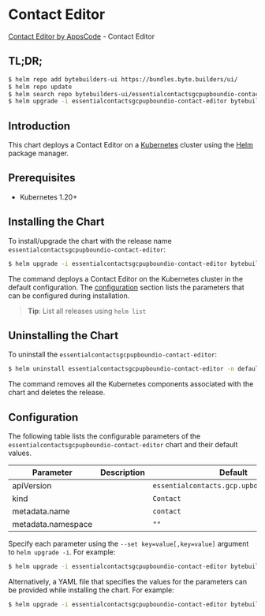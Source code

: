 # Contact Editor

[Contact Editor by AppsCode](https://byte.builders) - Contact Editor

## TL;DR;

```bash
$ helm repo add bytebuilders-ui https://bundles.byte.builders/ui/
$ helm repo update
$ helm search repo bytebuilders-ui/essentialcontactsgcpupboundio-contact-editor --version=v0.4.18
$ helm upgrade -i essentialcontactsgcpupboundio-contact-editor bytebuilders-ui/essentialcontactsgcpupboundio-contact-editor -n default --create-namespace --version=v0.4.18
```

## Introduction

This chart deploys a Contact Editor on a [Kubernetes](http://kubernetes.io) cluster using the [Helm](https://helm.sh) package manager.

## Prerequisites

- Kubernetes 1.20+

## Installing the Chart

To install/upgrade the chart with the release name `essentialcontactsgcpupboundio-contact-editor`:

```bash
$ helm upgrade -i essentialcontactsgcpupboundio-contact-editor bytebuilders-ui/essentialcontactsgcpupboundio-contact-editor -n default --create-namespace --version=v0.4.18
```

The command deploys a Contact Editor on the Kubernetes cluster in the default configuration. The [configuration](#configuration) section lists the parameters that can be configured during installation.

> **Tip**: List all releases using `helm list`

## Uninstalling the Chart

To uninstall the `essentialcontactsgcpupboundio-contact-editor`:

```bash
$ helm uninstall essentialcontactsgcpupboundio-contact-editor -n default
```

The command removes all the Kubernetes components associated with the chart and deletes the release.

## Configuration

The following table lists the configurable parameters of the `essentialcontactsgcpupboundio-contact-editor` chart and their default values.

|     Parameter      | Description |                        Default                        |
|--------------------|-------------|-------------------------------------------------------|
| apiVersion         |             | <code>essentialcontacts.gcp.upbound.io/v1beta1</code> |
| kind               |             | <code>Contact</code>                                  |
| metadata.name      |             | <code>contact</code>                                  |
| metadata.namespace |             | <code>""</code>                                       |


Specify each parameter using the `--set key=value[,key=value]` argument to `helm upgrade -i`. For example:

```bash
$ helm upgrade -i essentialcontactsgcpupboundio-contact-editor bytebuilders-ui/essentialcontactsgcpupboundio-contact-editor -n default --create-namespace --version=v0.4.18 --set apiVersion=essentialcontacts.gcp.upbound.io/v1beta1
```

Alternatively, a YAML file that specifies the values for the parameters can be provided while
installing the chart. For example:

```bash
$ helm upgrade -i essentialcontactsgcpupboundio-contact-editor bytebuilders-ui/essentialcontactsgcpupboundio-contact-editor -n default --create-namespace --version=v0.4.18 --values values.yaml
```
